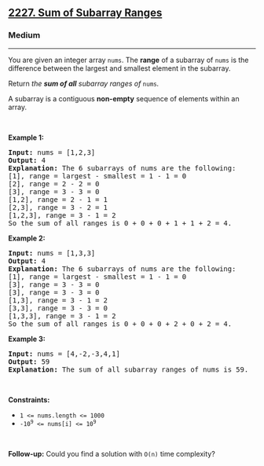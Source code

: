 <h2><a href="https://leetcode.com/problems/sum-of-subarray-ranges">2227. Sum of Subarray Ranges</a></h2><h3>Medium</h3><hr><p>You are given an integer array <code>nums</code>. The <strong>range</strong> of a subarray of <code>nums</code> is the difference between the largest and smallest element in the subarray.</p>

<p>Return <em>the <strong>sum of all</strong> subarray ranges of </em><code>nums</code><em>.</em></p>

<p>A subarray is a contiguous <strong>non-empty</strong> sequence of elements within an array.</p>

<p>&nbsp;</p>
<p><strong class="example">Example 1:</strong></p>

<pre>
<strong>Input:</strong> nums = [1,2,3]
<strong>Output:</strong> 4
<strong>Explanation:</strong> The 6 subarrays of nums are the following:
[1], range = largest - smallest = 1 - 1 = 0 
[2], range = 2 - 2 = 0
[3], range = 3 - 3 = 0
[1,2], range = 2 - 1 = 1
[2,3], range = 3 - 2 = 1
[1,2,3], range = 3 - 1 = 2
So the sum of all ranges is 0 + 0 + 0 + 1 + 1 + 2 = 4.</pre>

<p><strong class="example">Example 2:</strong></p>

<pre>
<strong>Input:</strong> nums = [1,3,3]
<strong>Output:</strong> 4
<strong>Explanation:</strong> The 6 subarrays of nums are the following:
[1], range = largest - smallest = 1 - 1 = 0
[3], range = 3 - 3 = 0
[3], range = 3 - 3 = 0
[1,3], range = 3 - 1 = 2
[3,3], range = 3 - 3 = 0
[1,3,3], range = 3 - 1 = 2
So the sum of all ranges is 0 + 0 + 0 + 2 + 0 + 2 = 4.
</pre>

<p><strong class="example">Example 3:</strong></p>

<pre>
<strong>Input:</strong> nums = [4,-2,-3,4,1]
<strong>Output:</strong> 59
<strong>Explanation:</strong> The sum of all subarray ranges of nums is 59.
</pre>

<p>&nbsp;</p>
<p><strong>Constraints:</strong></p>

<ul>
	<li><code>1 &lt;= nums.length &lt;= 1000</code></li>
	<li><code>-10<sup>9</sup> &lt;= nums[i] &lt;= 10<sup>9</sup></code></li>
</ul>

<p>&nbsp;</p>
<p><strong>Follow-up:</strong> Could you find a solution with <code>O(n)</code> time complexity?</p>
